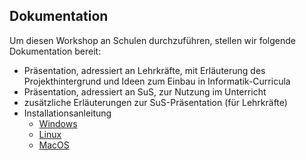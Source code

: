 ## Dokumentation

Um diesen Workshop an Schulen durchzuführen, stellen wir folgende Dokumentation bereit:

* Präsentation, adressiert an Lehrkräfte, mit Erläuterung des Projekthintergrund und Ideen zum Einbau in Informatik-Curricula
* Präsentation, adressiert an SuS, zur Nutzung im Unterricht
* zusätzliche Erläuterungen zur SuS-Präsentation (für Lehrkräfte)
* Installationsanleitung
  * [Windows](./INSTALL-Win.md)
  * [Linux](./INSTALL-Lin.md)
  * [MacOS](./INSTALL-Mac.md)
